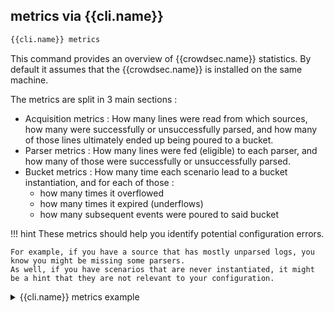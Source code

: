 
## metrics via {{cli.name}}

```bash
{{cli.name}} metrics
```

This command provides an overview of {{crowdsec.name}} statistics. By default it assumes that the {{crowdsec.name}} is installed on the same machine.

The metrics are split in 3 main sections :

 - Acquisition metrics : How many lines were read from which sources, how many were successfully or unsuccessfully parsed, and how many of those lines ultimately ended up being poured to a bucket.
 - Parser metrics : How many lines were fed (eligible) to each parser, and how many of those were successfully or unsuccessfully parsed.
 - Bucket metrics : How many time each scenario lead to a bucket instantiation, and for each of those :
    - how many times it overflowed
    - how many times it expired (underflows)
    - how many subsequent events were poured to said bucket

!!! hint
    These metrics should help you identify potential configuration errors.

    For example, if you have a source that has mostly unparsed logs, you know you might be missing some parsers.
    As well, if you have scenarios that are never instantiated, it might be a hint that they are not relevant to your configuration.

<details>
  <summary>{{cli.name}} metrics example</summary>
```bash
INFO[0000] Buckets Metrics:                             
+-----------------------------------------+-----------+--------------+--------+---------+
|                 BUCKET                  | OVERFLOWS | INSTANTIATED | POURED | EXPIRED |
+-----------------------------------------+-----------+--------------+--------+---------+
| crowdsecurity/http-scan-uniques_404     | -         |            8 |      9 |       8 |
| crowdsecurity/iptables-scan-multi_ports |         1 |         8306 |   9097 |    8288 |
| crowdsecurity/ssh-bf                    |        42 |          281 |   1434 |     238 |
| crowdsecurity/ssh-bf_user-enum          |        13 |          659 |    777 |     646 |
| crowdsecurity/http-crawl-non_statics    | -         |           10 |     12 |      10 |
+-----------------------------------------+-----------+--------------+--------+---------+
INFO[0000] Acquisition Metrics:                         
+------------------------------------------+------------+--------------+----------------+------------------------+
|                  SOURCE                  | LINES READ | LINES PARSED | LINES UNPARSED | LINES POURED TO BUCKET |
+------------------------------------------+------------+--------------+----------------+------------------------+
| /var/log/nginx/https.access.log |         25 |           25 | -              |                      7 |
| /var/log/kern.log                        |      18078 |        18078 | -              |                   4066 |
| /var/log/syslog                          |      18499 |        18078 |            421 |                   5031 |
| /var/log/auth.log                        |       6086 |         1434 |           4652 |                   2211 |
| /var/log/nginx/error.log                 |     170243 |       169632 |            611 | -                      |
| /var/log/nginx/http.access.log  |         44 |           44 | -              |                     14 |
+------------------------------------------+------------+--------------+----------------+------------------------+
INFO[0000] Parser Metrics:                              
+--------------------------------+--------+--------+----------+
|            PARSERS             |  HITS  | PARSED | UNPARSED |
+--------------------------------+--------+--------+----------+
| crowdsecurity/geoip-enrich     |  37659 |  37659 |        0 |
| crowdsecurity/http-logs        | 169701 |     27 |   169674 |
| crowdsecurity/iptables-logs    |  36156 |  36156 |        0 |
| crowdsecurity/nginx-logs       | 170316 | 169701 |      615 |
| crowdsecurity/non-syslog       | 170312 | 170312 |        0 |
| crowdsecurity/sshd-logs        |   6053 |   1434 |     4619 |
| crowdsecurity/syslog-logs      |  42663 |  42663 |        0 |
| crowdsecurity/dateparse-enrich | 207291 | 207291 |        0 |
+--------------------------------+--------+--------+----------+

```
</details>


## metrics via {{crowdsec.name}} prometheus

{{crowdsec.name}} can expose a prometheus endpoint for collection (on `http://127.0.0.1:6060/metrics` by default).

The goal of this endpoint, besides the usual resources consumption monitoring, aims at offering a view of {{crowdsec.name}} "applicative" behavior :

 - is it processing a lot of logs ? is it parsing them successfully ?
 - are a lot of scenarios being triggered ?
 - are a lot of IPs banned ?
 - etc.

All the counters are "since {{crowdsec.name}} start".

### Scenarios

 - `cs_bucket_created_total` : number of instantiation of each scenario 
 - `cs_bucket_overflowed_total` : number of overflow of each scenario
 - `cs_bucket_underflowed_total` : number of underflow of each scenario (bucket was created but expired because of lack of events)
 - `cs_bucket_poured_total` : number of event poured to each scenario with source as complementary key :

```
#2030 lines from `/var/log/nginx/access.log` were poured to `crowdsecurity/http-scan-uniques_404` scenario
cs_bucket_poured_total{name="crowdsecurity/http-scan-uniques_404",source="/var/log/nginx/access.log"} 2030
```


### Parsers
 - `cs_node_hits_total` : how many time an event from a specific source was processed by a parser node :

```
# 235 lines from `auth.log` were processed by the `crowdsecurity/dateparse-enrich` parser
cs_node_hits_total{name="crowdsecurity/dateparse-enrich",source="/var/log/auth.log"} 235
```

 - `cs_node_hits_ko_total` : how many times an event from a specific was unsuccessfully parsed by a specific parser

```
# 2112 lines from `error.log` failed to be parsed by `crowdsecurity/http-logs`
cs_node_hits_ko_total{name="crowdsecurity/http-logs",source="/var/log/nginx/error.log"} 2112
```

 - `cs_node_hits_ok_total` : how many times an event from a specific source was successfully parsed by a specific parser

 - `cs_parser_hits_total` : how many times an event from a source has hit the parser
 - `cs_parser_hits_ok_total` : how many times an event from a source was successfully parsed
 - `cs_parser_hits_ko_total` : how many times an event from a source was unsuccessfully parsed


### Acquisition

 - `cs_reader_hits_total` : how many events were read from a specific source


